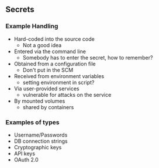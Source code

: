 ## Secrets

### Example Handling

* Hard-coded into the source code
  - Not a good idea
* Entered via the command line
  - Somebody has to enter the secret,
    how to remember?
* Obtained from a configuration file
  - Don't put in the SCM
* Received from environment variables
  - setting environment in script?
* Via user-provided services
  - vulnerable for attacks on the service
* By mounted volumes
  - shared by containers

### Examples of types

* Username/Passwords
* DB connection strings
* Cryptographic keys
* API keys
* OAuth 2.0
